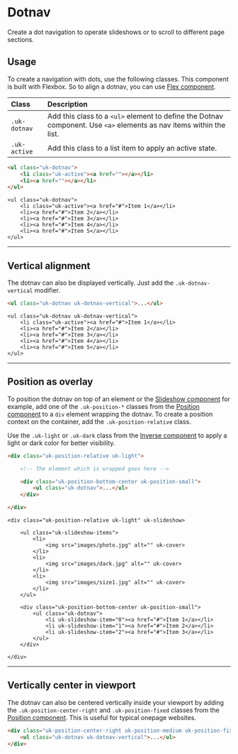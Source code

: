 # Dotnav

<p class="uk-text-lead">Create a dot navigation to operate slideshows or to scroll to different page sections.</p>

## Usage

To create a navigation with dots, use the following classes. This component is built with Flexbox. So to align a dotnav, you can use [Flex component](flex.md).

| Class         | Description                                                                                                         |
|:--------------|:--------------------------------------------------------------------------------------------------------------------|
| `.uk-dotnav`  | Add this class to a `<ul>` element to define the Dotnav component. Use `<a>` elements as nav items within the list. |
| `.uk-active ` | Add this class to a list item to apply an active state.                                                             |                                                         |

```html
<ul class="uk-dotnav">
    <li class="uk-active"><a href=""></a></li>
    <li><a href=""></a></li>
</ul>
```

```example
<ul class="uk-dotnav">
    <li class="uk-active"><a href="#">Item 1</a></li>
    <li><a href="#">Item 2</a></li>
    <li><a href="#">Item 3</a></li>
    <li><a href="#">Item 4</a></li>
    <li><a href="#">Item 5</a></li>
</ul>
```

***

## Vertical alignment

The dotnav can also be displayed vertically. Just add the `.uk-dotnav-vertical` modifier.

```html
<ul class="uk-dotnav uk-dotnav-vertical">...</ul>
```

```example
<ul class="uk-dotnav uk-dotnav-vertical">
    <li class="uk-active"><a href="#">Item 1</a></li>
    <li><a href="#">Item 2</a></li>
    <li><a href="#">Item 3</a></li>
    <li><a href="#">Item 4</a></li>
    <li><a href="#">Item 5</a></li>
</ul>
```


***

## Position as overlay

To position the dotnav on top of an element or the [Slideshow component](slideshow.md) for example, add one of the `.uk-position-*` classes from the [Position component](position.md) to a `div` element wrapping the dotnav. To create a position context on the container, add the `.uk-position-relative` class.

Use the `.uk-light` or `.uk-dark` class from the [Inverse component](inverse.md) to apply a light or dark color for better visibility.

```html
<div class="uk-position-relative uk-light">

    <!-- The element which is wrapped goes here -->

    <div class="uk-position-bottom-center uk-position-small">
        <ul class="uk-dotnav">...</ul>
    </div>

</div>
```

```example
<div class="uk-position-relative uk-light" uk-slideshow>

    <ul class="uk-slideshow-items">
        <li>
            <img src="images/photo.jpg" alt="" uk-cover>
        </li>
        <li>
            <img src="images/dark.jpg" alt="" uk-cover>
        </li>
        <li>
            <img src="images/size1.jpg" alt="" uk-cover>
        </li>
    </ul>

    <div class="uk-position-bottom-center uk-position-small">
        <ul class="uk-dotnav">
            <li uk-slideshow-item="0"><a href="#">Item 1</a></li>
            <li uk-slideshow-item="1"><a href="#">Item 2</a></li>
            <li uk-slideshow-item="2"><a href="#">Item 3</a></li>
        </ul>
    </div>

</div>
```

***

## Vertically center in viewport

The dotnav can also be centered vertically inside your viewport by adding the `.uk-position-center-right` and `.uk-position-fixed` classes from the [Position component](position.md). This is useful for typical onepage websites.

```html
<div class="uk-position-center-right uk-position-medium uk-position-fixed">
    <ul class="uk-dotnav uk-dotnav-vertical">...</ul>
</div>
```
